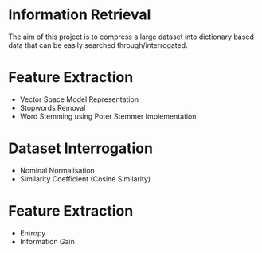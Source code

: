 # Information Retrieval 

The aim of this project is to compress a large dataset into dictionary based data that can be easily searched through/interrogated.

# Feature Extraction

- Vector Space Model Representation
- Stopwords Removal
- Word Stemming using Poter Stemmer Implementation

# Dataset Interrogation

- Nominal Normalisation
- Similarity Coefficient (Cosine Similarity)

# Feature Extraction

- Entropy
- Information Gain




